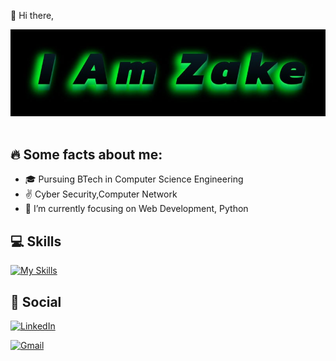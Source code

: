 👋 Hi there,
<!---
DJZake/DJZake is a ✨ special ✨ repository because its `README.md` (this file) appears on your GitHub profile.
You can click the Preview link to take a look at your changes.
--->
<div align="center"> 
  <img src="https://github.com/DJZake/DJZake/blob/main/name.jpg" alt="Zake" />
</div><br>

## 🔥 Some facts about me:

* 🎓 Pursuing BTech in Computer Science Engineering
* ✌️ Cyber Security,Computer Network
* 🌱 I’m currently focusing on Web Development, Python


 ## 💻 Skills
[![My Skills](https://skillicons.dev/icons?i=python,html,css,java,c,vscode,linux,javascript)]()



## 📱 Social

[![LinkedIn](https://img.shields.io/badge/LinkedIn-0077B5?style=for-the-badge&logo=linkedin&logoColor=white)](https://www.linkedin.com/in/alen-joseph-/)
<!--[![Twitter](https://img.shields.io/badge/Twitter-%231DA1F2.svg?style=for-the-badge&logo=Twitter&logoColor=white)](https://twitter.com/)-->
[![Gmail](https://img.shields.io/badge/Gmail-D14836?style=for-the-badge&logo=gmail&logoColor=white)](mailto:zake282003@gmail.com)
